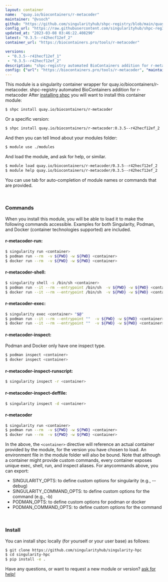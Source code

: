 ```yaml
---
layout: container
name:  "quay.io/biocontainers/r-metacoder"
maintainer: "@vsoch"
github: "https://github.com/singularityhub/shpc-registry/blob/main/quay.io/biocontainers/r-metacoder/container.yaml"
config_url: "https://raw.githubusercontent.com/singularityhub/shpc-registry/main/quay.io/biocontainers/r-metacoder/container.yaml"
updated_at: "2023-03-08 03:46:22.408290"
latest: "0.3.5--r42hecf12ef_2"
container_url: "https://biocontainers.pro/tools/r-metacoder"

versions:
 - "0.3.5--r41hecf12ef_1"
 - "0.3.5--r42hecf12ef_2"
description: "shpc-registry automated BioContainers addition for r-metacoder"
config: {"url": "https://biocontainers.pro/tools/r-metacoder", "maintainer": "@vsoch", "description": "shpc-registry automated BioContainers addition for r-metacoder", "latest": {"0.3.5--r42hecf12ef_2": "sha256:014f333643f9a42999ff7c1296428e728315227f0fe4616564252563c195f906"}, "tags": {"0.3.5--r41hecf12ef_1": "sha256:8696246aa3556d541a75ec7bb7554db97bdfc3a513509cc3bbf4bf58fde44510", "0.3.5--r42hecf12ef_2": "sha256:014f333643f9a42999ff7c1296428e728315227f0fe4616564252563c195f906"}, "docker": "quay.io/biocontainers/r-metacoder"}
---
```


This module is a singularity container wrapper for quay.io/biocontainers/r-metacoder.
shpc-registry automated BioContainers addition for r-metacoder
After [installing shpc](#install) you will want to install this container module:


```bash
$ shpc install quay.io/biocontainers/r-metacoder
```

Or a specific version:

```bash
$ shpc install quay.io/biocontainers/r-metacoder:0.3.5--r42hecf12ef_2
```

And then you can tell lmod about your modules folder:

```bash
$ module use ./modules
```

And load the module, and ask for help, or similar.

```bash
$ module load quay.io/biocontainers/r-metacoder/0.3.5--r42hecf12ef_2
$ module help quay.io/biocontainers/r-metacoder/0.3.5--r42hecf12ef_2
```

You can use tab for auto-completion of module names or commands that are provided.

<br>

### Commands

When you install this module, you will be able to load it to make the following commands accessible.
Examples for both Singularity, Podman, and Docker (container technologies supported) are included.

#### r-metacoder-run:

```bash
$ singularity run <container>
$ podman run --rm  -v ${PWD} -w ${PWD} <container>
$ docker run --rm  -v ${PWD} -w ${PWD} <container>
```

#### r-metacoder-shell:

```bash
$ singularity shell -s /bin/sh <container>
$ podman run --it --rm --entrypoint /bin/sh  -v ${PWD} -w ${PWD} <container>
$ docker run --it --rm --entrypoint /bin/sh  -v ${PWD} -w ${PWD} <container>
```

#### r-metacoder-exec:

```bash
$ singularity exec <container> "$@"
$ podman run --it --rm --entrypoint ""  -v ${PWD} -w ${PWD} <container> "$@"
$ docker run --it --rm --entrypoint ""  -v ${PWD} -w ${PWD} <container> "$@"
```

#### r-metacoder-inspect:

Podman and Docker only have one inspect type.

```bash
$ podman inspect <container>
$ docker inspect <container>
```

#### r-metacoder-inspect-runscript:

```bash
$ singularity inspect -r <container>
```

#### r-metacoder-inspect-deffile:

```bash
$ singularity inspect -d <container>
```



#### r-metacoder

```bash
$ singularity run <container>
$ podman run --rm  -v ${PWD} -w ${PWD} <container>
$ docker run --rm  -v ${PWD} -w ${PWD} <container>
```


In the above, the `<container>` directive will reference an actual container provided
by the module, for the version you have chosen to load. An environment file in the
module folder will also be bound. Note that although a container
might provide custom commands, every container exposes unique exec, shell, run, and
inspect aliases. For anycommands above, you can export:

 - SINGULARITY_OPTS: to define custom options for singularity (e.g., --debug)
 - SINGULARITY_COMMAND_OPTS: to define custom options for the command (e.g., -b)
 - PODMAN_OPTS: to define custom options for podman or docker
 - PODMAN_COMMAND_OPTS: to define custom options for the command

<br>

### Install

You can install shpc locally (for yourself or your user base) as follows:

```bash
$ git clone https://github.com/singularityhub/singularity-hpc
$ cd singularity-hpc
$ pip install -e .
```

Have any questions, or want to request a new module or version? [ask for help!](https://github.com/singularityhub/singularity-hpc/issues)
